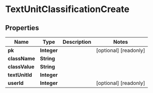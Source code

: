 

# TextUnitClassificationCreate


## Properties

Name | Type | Description | Notes
------------ | ------------- | ------------- | -------------
**pk** | **Integer** |  |  [optional] [readonly]
**className** | **String** |  | 
**classValue** | **String** |  | 
**textUnitId** | **Integer** |  | 
**userId** | **Integer** |  |  [optional] [readonly]



